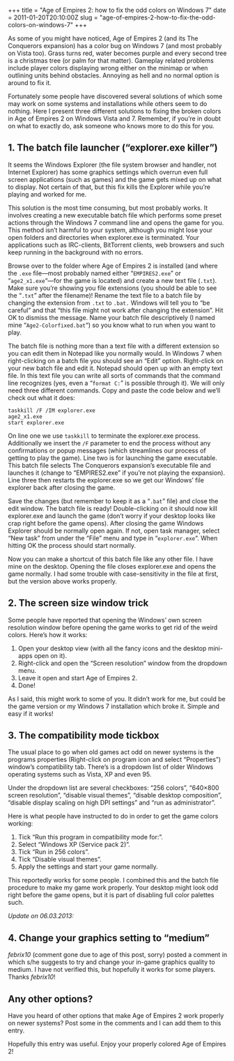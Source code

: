 +++
title = "Age of Empires 2: how to fix the odd colors on Windows 7"
date = 2011-01-20T20:10:00Z
slug = "age-of-empires-2-how-to-fix-the-odd-colors-on-windows-7"
+++

As some of you might have noticed, Age of Empires 2 (and its The Conquerors
expansion) has a color bug on Windows 7 (and most probably on Vista too). Grass
turns red, water becomes purple and every second tree is a christmas tree (or
palm for that matter). Gameplay related problems include player colors
displaying wrong either on the minimap or when outlining units behind obstacles.
Annoying as hell and no normal option is around to fix it.

Fortunately some people have discovered several solutions of which some may work
on some systems and installations while others seem to do nothing. Here I
present three different solutions to fixing the broken colors in Age of Empires
2 on Windows Vista and 7. Remember, if you’re in doubt on what to exactly do,
ask someone who knows more to do this for you.

## 1. The batch file launcher (“explorer.exe killer”)

It seems the Windows Explorer (the file system browser and handler, not Internet
Explorer) has some graphics settings which overrun even full screen applications
(such as games) and the game gets mixed up on what to display. Not certain of
that, but this fix kills the Explorer while you’re playing and worked for me.

This solution is the most time consuming, but most probably works. It involves
creating a new executable batch file which performs some preset actions through
the Windows 7 command line and opens the game for you. This method isn’t harmful
to your system, although you might lose your open folders and directories when
explorer.exe is terminated. Your applications such as IRC-clients, BitTorrent
clients, web browsers and such keep running in the background with no errors.

Browse over to the folder where Age of Empires 2 is installed (and where the
`.exe` file—most probably named either “`EMPIRES2.exe`” or “`age2_x1.exe`“—for
the game is located) and create a new text file (`.txt`). Make sure you’re
showing you file extensions (you should be able to see the “`.txt`” after the
filename)! Rename the text file to a batch file by changing the extension from
`.txt` to `.bat.` Windows will tell you to “be careful” and that “this file
might not work after changing the extension”. Hit OK to dismiss the message.
Name your batch file descriptively (I named mine “`Age2-Colorfixed.bat`“) so you
know what to run when you want to play.

The batch file is nothing more than a text file with a different extension so
you can edit them in Notepad like you normally would. In Windows 7 when
right-clicking on a batch file you should see an “Edit” option. Right-click on
your new batch file and edit it. Notepad should open up with an empty text file.
In this text file you can write all sorts of commands that the command line
recognizes (yes, even a “`format C:`” is possible through it). We will only need
three different commands. Copy and paste the code below and we’ll check out what
it does:

    taskkill /F /IM explorer.exe
    age2_x1.exe
    start explorer.exe

On line one we use `taskkill` to terminate the explorer.exe process.
Additionally we insert the `/F` parameter to end the process without any
confirmations or popup messages (which streamlines our process of getting to
play the game). Line two is for launching the game executable. This batch file
selects The Conquerors expansion’s executable file and launches it (change to
“EMPIRES2.exe” if you’re not playing the expansion). Line three then restarts
the explorer.exe so we get our Windows’ file explorer back after closing the
game.

Save the changes (but remember to keep it as a “`.bat`” file) and close the edit
window. The batch file is ready! Double-clicking on it should now kill
explorer.exe and launch the game (don’t worry if your desktop looks like crap
right before the game opens). After closing the game Windows Explorer should be
normally open again. If not, open task manager, select “New task” from under the
“File” menu and type in “`explorer.exe`“. When hitting OK the process should
start normally.

Now you can make a shortcut of this batch file like any other file. I have mine
on the desktop. Opening the file closes explorer.exe and opens the game
normally. I had some trouble with case-sensitivity in the file at first, but the
version above works properly.

## 2. The screen size window trick

Some people have reported that opening the Windows’ own screen resolution window
before opening the game works to get rid of the weird colors. Here’s how it
works:

1.  Open your desktop view (with all the fancy icons and the desktop mini-apps
    open on it).
2.  Right-click and open the “Screen resolution” window from the dropdown menu.
3.  Leave it open and start Age of Empires 2.
4.  Done!

As I said, this might work to some of you. It didn’t work for me, but could be
the game version or my Windows 7 installation which broke it. Simple and easy if
it works!

## 3. The compatibility mode tickbox

The usual place to go when old games act odd on newer systems is the programs
properties (Right-click on program icon and select “Properties”) window’s
compatibility tab. There’s is a dropdown list of older Windows operating systems
such as Vista, XP and even 95.

Under the dropdown list are several checkboxes: “256 colors”, “640×800 screen
resolution”, “disable visual themes”, “disable desktop composition”, “disable
display scaling on high DPI settings” and “run as administrator”.

Here is what people have instructed to do in order to get the game colors
working:

1.  Tick “Run this program in compatibility mode for:”.
2.  Select “Windows XP (Service pack 2)”.
3.  Tick “Run in 256 colors”.
4.  Tick “Disable visual themes”.
5.  Apply the settings and start your game normally.

This reportedly works for some people. I combined this and the batch file
procedure to make my game work properly. Your desktop might look odd right
before the game opens, but it is part of disabling full color palettes such.

*Update on 06.03.2013:*

## 4. Change your graphics setting to “medium”

*febrix10* (comment gone due to age of this post, sorry) posted a comment in
which s/he suggests to try and change your in-game graphics quality to medium.
I have not verified this, but hopefully it works for some players. Thanks
*febrix10*!

## Any other options?

Have you heard of other options that make Age of Empires 2 work properly on
newer systems? Post some in the comments and I can add them to this entry.

Hopefully this entry was useful. Enjoy your properly colored Age of Empires 2!